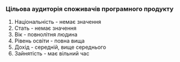 ### Цільова аудиторія споживачів програмного продукту

<ol>
  <li>Національність - немає значення</li>
  <li>Стать - немає значення</li>
  <li>Вік - повнолітня людина</li>
  <li>Рівень освіти - повна вища</li>
  <li>Дохід - середній, вище середнього</li>
  <li>Зайнятість - має вільний час</li>
</ol>

